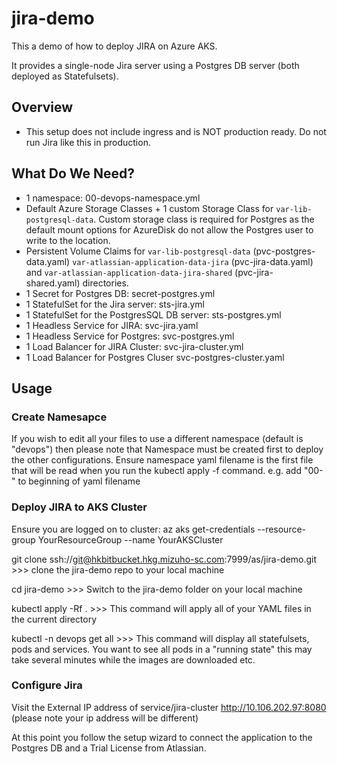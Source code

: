 # jira-demo
This a demo of how to deploy JIRA on Azure AKS.

It provides a single-node Jira server using a Postgres DB server (both deployed as Statefulsets). 

## Overview

- This setup does not include ingress and is NOT production ready. Do not run Jira like this in production.

## What Do We Need?

- 1 namespace:  00-devops-namespace.yml
- Default Azure Storage Classes + 1 custom Storage Class for `var-lib-postgresql-data`. Custom storage class is required for Postgres as the default mount options for AzureDisk do not allow the Postgres user to write to the location.
- Persistent Volume Claims for `var-lib-postgresql-data` (pvc-postgres-data.yaml) `var-atlassian-application-data-jira` (pvc-jira-data.yaml) and `var-atlassian-application-data-jira-shared` (pvc-jira-shared.yaml) directories.
- 1 Secret for Postgres DB: secret-postgres.yml
- 1 StatefulSet for the Jira server: sts-jira.yml
- 1 StatefulSet for the PostgresSQL DB server: sts-postgres.yml
- 1 Headless Service for JIRA: svc-jira.yaml
- 1 Headless Service for Postgres: svc-postgres.yml
- 1 Load Balancer for JIRA Cluster:  svc-jira-cluster.yml
- 1 Load Balancer for Postgres Cluser svc-postgres-cluster.yaml



## Usage

### Create Namesapce 

If you wish to edit all your files to use a different namespace (default is "devops") then please note that Namespace must be created first to deploy the other configurations. Ensure namespace yaml filename is the first file that will be read when you run the kubectl apply -f command. e.g. add "00-" to beginning of yaml filename 


### Deploy JIRA to AKS Cluster

Ensure you are logged on to cluster:  az aks get-credentials --resource-group YourResourceGroup --name YourAKSCluster

git clone ssh://git@hkbitbucket.hkg.mizuho-sc.com:7999/as/jira-demo.git  >>> clone the jira-demo repo to your local machine

cd jira-demo  >>> Switch to the jira-demo folder on your local machine

kubectl apply -Rf . >>> This command will apply all of your YAML files in the current directory

kubectl -n devops get all  >>> This command will display all statefulsets, pods and services. You want to see all pods in a "running state" this may take several minutes while the images are downloaded etc.


### Configure Jira

Visit the External IP address of service/jira-cluster http://10.106.202.97:8080 (please note your ip address will be different)

At this point you follow the setup wizard to connect the application to the Postgres DB and a Trial License from Atlassian.
